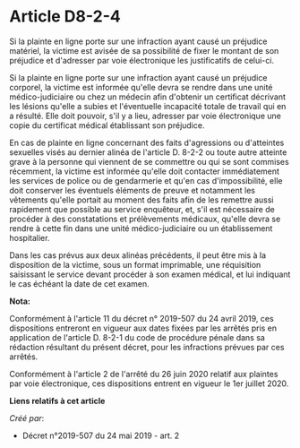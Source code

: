 # Article D8-2-4

Si la plainte en ligne porte sur une infraction ayant causé un préjudice matériel, la victime est avisée de sa possibilité de
fixer le montant de son préjudice et d'adresser par voie électronique les justificatifs de celui-ci.

Si la plainte en ligne porte sur une infraction ayant causé un préjudice corporel, la victime est informée qu'elle devra se
rendre dans une unité médico-judiciaire ou chez un médecin afin d'obtenir un certificat décrivant les lésions qu'elle a
subies et l'éventuelle incapacité totale de travail qui en a résulté. Elle doit pouvoir, s'il y a lieu, adresser par voie
électronique une copie du certificat médical établissant son préjudice.

En cas de plainte en ligne concernant des faits d'agressions ou d'atteintes sexuelles visés au dernier alinéa de l'article D.
8-2-2 ou toute autre atteinte grave à la personne qui viennent de se commettre ou qui se sont commises récemment, la victime
est informée qu'elle doit contacter immédiatement les services de police ou de gendarmerie et qu'en cas d'impossibilité, elle
doit conserver les éventuels éléments de preuve et notamment les vêtements qu'elle portait au moment des faits afin de les
remettre aussi rapidement que possible au service enquêteur, et, s'il est nécessaire de procéder à des constatations et
prélèvements médicaux, qu'elle devra se rendre à cette fin dans une unité médico-judiciaire ou un établissement hospitalier.

Dans les cas prévus aux deux alinéas précédents, il peut être mis à la disposition de la victime, sous un format imprimable,
une réquisition saisissant le service devant procéder à son examen médical, et lui indiquant le cas échéant la date de cet
examen.

**Nota:**

Conformément à l'article 11 du décret n° 2019-507 du 24 avril 2019, ces dispositions entreront en vigueur aux dates fixées
par les arrêtés pris en application de l'article D. 8-2-1 du code de procédure pénale dans sa rédaction résultant du présent
décret, pour les infractions prévues par ces arrêtés.

Conformément à l'article 2 de l'arrêté du 26 juin 2020 relatif aux plaintes par voie électronique, ces dispositions entrent
en vigueur le 1er juillet 2020.

**Liens relatifs à cet article**

_Créé par_:

  - Décret n°2019-507 du 24 mai 2019 - art. 2

